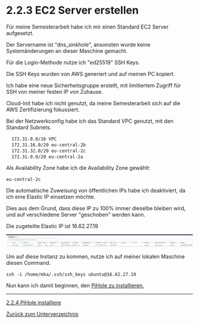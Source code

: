 # 2.2.3 EC2 Server erstellen

Für meine Semesterarbeit habe ich mir einen Standard EC2 Server aufgesetzt.

Der Servername ist "dns_sinkhole", ansonsten wurde keine Systemänderungen an dieser Maschine gemacht.

Für die Login-Methode nutze ich "ed25519" SSH Keys.

Die SSH Keys wurden von AWS generiert und auf meinen PC kopiert.

Ich habe eine neue Sicherheitsgruppe erstellt, mit limitiertem Zugriff für SSH von meiner festen IP von Zuhause.

Cloud-Init habe ich nicht genutzt, da meine Semesterarbeit sich auf die AWS Zertifizierung fokussiert.

Bei der Netzwerkconfig habe ich das Standard VPC genutzt, mit den Standard Subnets.

```
  172.31.0.0/16 VPC
  172.31.16.0/20 eu-central-2b
  172.31.32.0/20 eu-central-2c
  172.31.0.0/20 eu-central-2a
```

Als Availability Zone habe ich die Availability Zone gewählt:

    eu-central-2c

Die automatische Zuweisung von öffentlichen IPs habe ich deaktiviert, da ich eine Elastic IP einsetzen möchte.

Dies aus dem Grund, dass diese IP zu 100% immer dieselbe bleiben wird, und auf verschiedene Server "geschoben" werden kann.

Die zugeteilte Elastic IP ist 16.62.27.19

![Erstellte Instanz](../../Ressourcen/Bilder/nebenprojekt/erstellte_instanz.jpg)

Um auf diese Instanz zu kommen, nutze ich auf meiner lokalen Maschine diesen Command.

    ssh -i /home/mka/.ssh/ssh_keys ubuntu@16.62.27.19

Nun kann ich damit beginnen, den [PiHole zu installieren.](./pihole_installieren.md)

-----

[2.2.4 PiHole installiere](./pihole_installieren.md)

[Zurück zum Unterverzeichnis](../README.md)